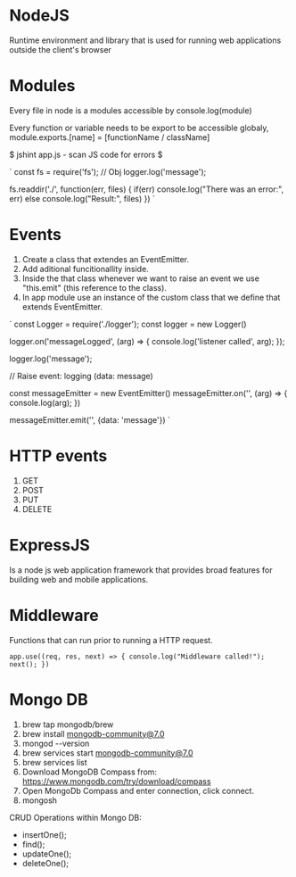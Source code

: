 # NodeJS
Runtime environment and library that is used for running web applications outside the client's browser

# Modules
Every file in node is a modules accessible by console.log(module)

Every function or variable needs to be export to be accessible globaly, module.exports.[name] = [functionName / className]

$ jshint app.js - scan JS code for errors $

`
const fs = require('fs'); // Obj
logger.log('message');

fs.readdir('./', function(err, files) {
    if(err) console.log("There was an error:", err)
    else console.log("Result:", files)
})
`

# Events
1. Create a class that extendes an EventEmitter.
2. Add aditional funcitionallity inside.
3. Inside the that class whenever we want to raise an event we use "this.emit" (this reference to the class).
4. In app module use an instance of the custom class that we define that extends EventEmitter.

`
const Logger = require('./logger');
const logger = new Logger()

logger.on('messageLogged', (arg) => {
    console.log('listener called', arg);
});

logger.log('message');

// Raise event: logging (data: message)

const messageEmitter = new EventEmitter()
messageEmitter.on('', (arg) => {
    console.log(arg);
})

messageEmitter.emit('', {data: 'message'})
`

# HTTP events
1. GET
2. POST 
3. PUT
4. DELETE

# ExpressJS
Is a node js web application framework that provides broad features for building web and mobile applications. 

# Middleware
Functions that can run prior to running a HTTP request. 

`
app.use((req, res, next) => {
    console.log("Middleware called!");
    next();
})
`

# Mongo DB
1. brew tap mongodb/brew
2. brew install mongodb-community@7.0
3. mongod --version
4. brew services start mongodb-community@7.0
5. brew services list
6. Download MongoDB Compass from: https://www.mongodb.com/try/download/compass
7. Open MongoDb Compass and enter connection, click connect.
8. mongosh

CRUD Operations within Mongo DB:
- insertOne();
- find(); 
- updateOne();
- deleteOne();